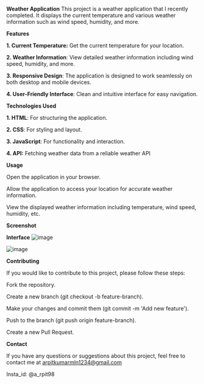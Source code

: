 **Weather Application**
This project is a weather application that I recently completed. It displays the current temperature and various weather information such as wind speed, humidity, and more.

**Features**

**1. Current Temperature:** Get the current temperature for your location.

**2. Weather Information**: View detailed weather information including wind speed, humidity, and more.

**3. Responsive Design**: The application is designed to work seamlessly on both desktop and mobile devices.

**4. User-Friendly Interface**: Clean and intuitive interface for easy navigation.

**Technologies Used**

**1. HTML**: For structuring the application.

**2. CSS**: For styling and layout.

**3. JavaScript**: For functionality and interaction.

**4. API:** Fetching weather data from a reliable weather API



**Usage**

Open the application in your browser.

Allow the application to access your location for accurate weather information.

View the displayed weather information including temperature, wind speed, humidity, etc.

**Screenshot**

**Interface**
![image](https://github.com/Arpitk98/weather_website_/assets/140448880/582d154e-1e0b-4907-ba00-41bbe2f338e3)

![image](https://github.com/Arpitk98/weather_website_/assets/140448880/7e0bdf18-1326-4133-9674-8eac27898070)



**Contributing**

If you would like to contribute to this project, please follow these steps:

Fork the repository.

Create a new branch (git checkout -b feature-branch).

Make your changes and commit them (git commit -m 'Add new feature').

Push to the branch (git push origin feature-branch).

Create a new Pull Request.

**Contact**

If you have any questions or suggestions about this project, feel free to contact me at arpitkumarmln1234@gmail.com

Insta_id: @a_rpit98

